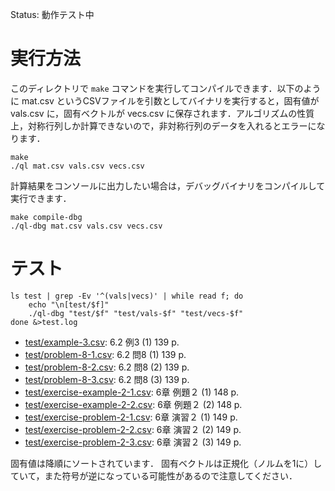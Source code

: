 Status: 動作テスト中

# 実行方法

このディレクトリで `make` コマンドを実行してコンパイルできます．以下のように mat.csv というCSVファイルを引数としてバイナリを実行すると，固有値が vals.csv に，固有ベクトルが vecs.csv に保存されます．アルゴリズムの性質上，対称行列しか計算できないので，非対称行列のデータを入れるとエラーになります．

```
make
./ql mat.csv vals.csv vecs.csv
```

計算結果をコンソールに出力したい場合は，デバッグバイナリをコンパイルして実行できます．

```
make compile-dbg
./ql-dbg mat.csv vals.csv vecs.csv
```

# テスト

```
ls test | grep -Ev '^(vals|vecs)' | while read f; do
    echo "\n[test/$f]"
    ./ql-dbg "test/$f" "test/vals-$f" "test/vecs-$f"
done &>test.log
```

* [test/example-3.csv](test/example-3.csv): 6.2 例3 (1) 139 p.
* [test/problem-8-1.csv](test/problem-8-1.csv): 6.2 問8 (1) 139 p.
* [test/problem-8-2.csv](test/problem-8-2.csv): 6.2 問8 (2) 139 p.
* [test/problem-8-3.csv](test/problem-8-3.csv): 6.2 問8 (3) 139 p.
* [test/exercise-example-2-1.csv](test/exercise-example-2-1.csv): 6章 例題２ (1) 148 p.
* [test/exercise-example-2-2.csv](test/exercise-example-2-2.csv): 6章 例題２ (2) 148 p.
* [test/exercise-problem-2-1.csv](test/exercise-problem-2-1.csv): 6章 演習２ (1) 149 p.
* [test/exercise-problem-2-2.csv](test/exercise-problem-2-2.csv): 6章 演習２ (2) 149 p.
* [test/exercise-problem-2-3.csv](test/exercise-problem-2-3.csv): 6章 演習２ (3) 149 p.

固有値は降順にソートされています．
固有ベクトルは正規化（ノルムを1に）していて，また符号が逆になっている可能性があるので注意してください．

